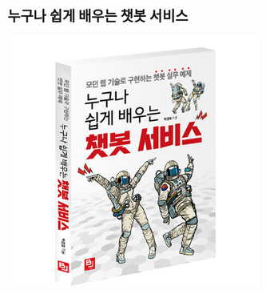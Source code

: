 # 누구나 쉽게 배우는 챗봇 서비스

![Alt text](https://github.com/bjpublic/easychatbot/blob/master/solid_cover.jpg "solid_cover.jpg")
